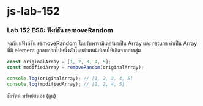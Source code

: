 # js-lab-152
### Lab 152 ES6: ฟังก์ชัน removeRandom
จงเขียนฟังก์ชัน removeRandom โดยรับพารามิเตอร์มาเป็น Array และ return ค่าเป็น Array ที่มี element ถูกลบออกไปหนึ่งตัวโดยตำแหน่งที่ลบให้เกิดจากการสุ่ม

```JavaScript
const originalArray = [1, 2, 3, 4, 5];
const modifiedArray = removeRandom(originalArray);

console.log(originalArray); // [1, 2, 3, 4, 5]
console.log(modifiedArray); // [1, 2, 4, 5]
```
ชัยรัตน์ ทรัพย์สนอง (ตูน)
